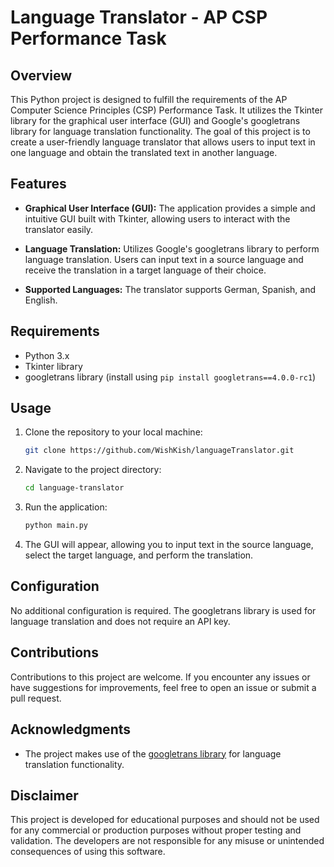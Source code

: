 # Language Translator - AP CSP Performance Task

## Overview

This Python project is designed to fulfill the requirements of the AP Computer Science Principles (CSP) Performance Task. It utilizes the Tkinter library for the graphical user interface (GUI) and Google's googletrans library for language translation functionality. The goal of this project is to create a user-friendly language translator that allows users to input text in one language and obtain the translated text in another language.

## Features

- **Graphical User Interface (GUI):** The application provides a simple and intuitive GUI built with Tkinter, allowing users to interact with the translator easily.

- **Language Translation:** Utilizes Google's googletrans library to perform language translation. Users can input text in a source language and receive the translation in a target language of their choice.

- **Supported Languages:** The translator supports German, Spanish, and English.

## Requirements

- Python 3.x
- Tkinter library
- googletrans library (install using `pip install googletrans==4.0.0-rc1`)

## Usage

1. Clone the repository to your local machine:

   ```bash
   git clone https://github.com/WishKish/languageTranslator.git
   ```

2. Navigate to the project directory:

   ```bash
   cd language-translator
   ```

3. Run the application:

   ```bash
   python main.py
   ```

4. The GUI will appear, allowing you to input text in the source language, select the target language, and perform the translation.

## Configuration

No additional configuration is required. The googletrans library is used for language translation and does not require an API key.

## Contributions

Contributions to this project are welcome. If you encounter any issues or have suggestions for improvements, feel free to open an issue or submit a pull request.

## Acknowledgments

- The project makes use of the [googletrans library](https://pypi.org/project/googletrans/) for language translation functionality.

## Disclaimer

This project is developed for educational purposes and should not be used for any commercial or production purposes without proper testing and validation. The developers are not responsible for any misuse or unintended consequences of using this software.
